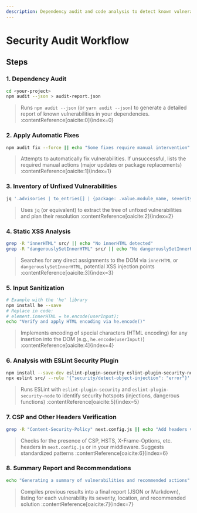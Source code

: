 ```yaml
---
description: Dependency audit and code analysis to detect known vulnerabilities and XSS risks, suggesting security updates or patches.
---
```


# Security Audit Workflow

## Steps

### 1. Dependency Audit
```bash
cd <your-project>
npm audit --json > audit-report.json
```
> Runs `npm audit --json` (or `yarn audit --json`) to generate a detailed report of known vulnerabilities in your dependencies. :contentReference[oaicite:0]{index=0}

### 2. Apply Automatic Fixes
```bash
npm audit fix --force || echo "Some fixes require manual intervention"
```
> Attempts to automatically fix vulnerabilities. If unsuccessful, lists the required manual actions (major updates or package replacements) :contentReference[oaicite:1]{index=1}

### 3. Inventory of Unfixed Vulnerabilities
```bash
jq '.advisories | to_entries[] | {package: .value.module_name, severity: .value.severity, url: .value.url}' audit-report.json
```
> Uses `jq` (or equivalent) to extract the tree of unfixed vulnerabilities and plan their resolution :contentReference[oaicite:2]{index=2}

### 4. Static XSS Analysis
```bash
grep -R "innerHTML" src/ || echo "No innerHTML detected"
grep -R "dangerouslySetInnerHTML" src/ || echo "No dangerouslySetInnerHTML usage detected"
```
> Searches for any direct assignments to the DOM via `innerHTML` or `dangerouslySetInnerHTML`, potential XSS injection points :contentReference[oaicite:3]{index=3}

### 5. Input Sanitization
```bash
# Example with the 'he' library
npm install he --save
# Replace in code:
# element.innerHTML = he.encode(userInput);
echo "Verify and apply HTML encoding via he.encode()"
```
> Implements encoding of special characters (HTML encoding) for any insertion into the DOM (e.g., `he.encode(userInput)`) :contentReference[oaicite:4]{index=4}

### 6. Analysis with ESLint Security Plugin
```bash
npm install --save-dev eslint-plugin-security eslint-plugin-security-node
npx eslint src/ --rule '{"security/detect-object-injection": "error"}'
```
> Runs ESLint with `eslint-plugin-security` and `eslint-plugin-security-node` to identify security hotspots (injections, dangerous functions) :contentReference[oaicite:5]{index=5}

### 7. CSP and Other Headers Verification
```bash
grep -R "Content-Security-Policy" next.config.js || echo "Add headers via middleware"
```
> Checks for the presence of CSP, HSTS, X-Frame-Options, etc. headers in `next.config.js` or in your middleware. Suggests standardized patterns :contentReference[oaicite:6]{index=6}

### 8. Summary Report and Recommendations
```bash
echo "Generating a summary of vulnerabilities and recommended actions"
```
> Compiles previous results into a final report (JSON or Markdown), listing for each vulnerability its severity, location, and recommended solution :contentReference[oaicite:7]{index=7}
